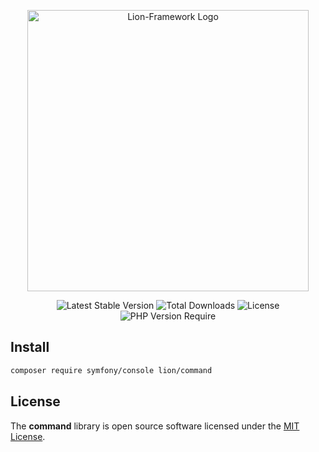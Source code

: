 <p align="center">
  <a href="https://lion-client.vercel.app/" target="_blank">
    <img 
        src="https://github.com/lion-packages/framework/assets/56183278/60871c9f-1c93-4481-8c1e-d70282b33254"
        width="450" 
        alt="Lion-Framework Logo"
    >
  </a>
</p>

<p align="center">
  <img src="https://poser.pugx.org/lion/command/v" alt="Latest Stable Version">
  <img src="https://poser.pugx.org/lion/command/downloads" alt="Total Downloads">
  <img src="https://poser.pugx.org/lion/command/license" alt="License">
  <img src="https://poser.pugx.org/lion/command/require/php" alt="PHP Version Require">
</p>

## Install

```bash
composer require symfony/console lion/command
```

## License

The <strong>command</strong> library is open source software licensed under the [MIT License](https://github.com/lion-packages/command/blob/main/LICENSE).
